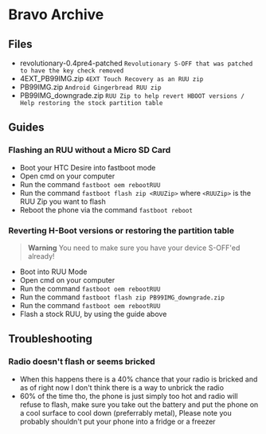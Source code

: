 # Bravo Archive

## Files

- revolutionary-0.4pre4-patched ```Revolutionary S-OFF that was patched to have the key check removed``` 
- 4EXT_PB99IMG.zip ```4EXT Touch Recovery as an RUU zip```
- PB99IMG.zip ```Android Gingerbread RUU zip```
- PB99IMG_downgrade.zip ```RUU Zip to help revert HBOOT versions / Help restoring the stock partition table```

## Guides

### Flashing an RUU without a Micro SD Card

- Boot your HTC Desire into fastboot mode
- Open cmd on your computer
- Run the command ```fastboot oem rebootRUU```
- Run the command ```fastboot flash zip <RUUZip>``` where ```<RUUZip>``` is the RUU Zip you want to flash
- Reboot the phone via the command ```fastboot reboot```

### Reverting H-Boot versions or restoring the partition table

> **Warning** You need to make sure you have your device S-OFF'ed already!

- Boot into RUU Mode
- Open cmd on your computer
- Run the command ```fastboot oem rebootRUU```
- Run the command ```fastboot flash zip PB99IMG_downgrade.zip```
- Run the command ```fastboot oem rebootRUU```
- Flash a stock RUU, by using the guide above

## Troubleshooting

### Radio doesn't flash or seems bricked

- When this happens there is a 40% chance that your radio is bricked and as of right now I don't think there is a way to unbrick the radio
- 60% of the time tho, the phone is just simply too hot and radio will refuse to flash, make sure you take out the battery and put the phone on a cool surface to cool down (preferrably metal), Please note you probably shouldn't put your phone into a fridge or a freezer
